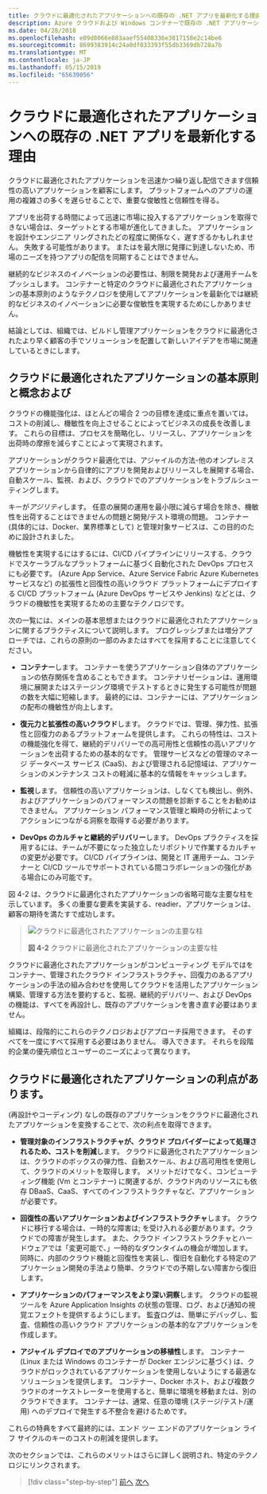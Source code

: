 ```yaml
---
title: クラウドに最適化されたアプリケーションへの既存の .NET アプリを最新化する理由
description: Azure クラウドおよび Windows コンテナーで既存の .NET アプリケーションを近代化 |クラウドに最適化されたアプリケーションへの既存の .NET アプリを最新化する理由
ms.date: 04/28/2018
ms.openlocfilehash: e09d8066e883aaef55408336e3817158e2c14be6
ms.sourcegitcommit: 8699383914c24a0df033393f55db3369db728a7b
ms.translationtype: MT
ms.contentlocale: ja-JP
ms.lasthandoff: 05/15/2019
ms.locfileid: "65639056"
---
```

# <a name="reasons-to-modernize-existing-net-apps-to-cloud-optimized-applications"></a>クラウドに最適化されたアプリケーションへの既存の .NET アプリを最新化する理由

クラウドに最適化されたアプリケーションを迅速かつ繰り返し配信できます信頼性の高いアプリケーションを顧客にします。 プラットフォームへのアプリの運用の複雑さの多くを遅らせることで、重要な俊敏性と信頼性を得る。

アプリを出荷する時間によって迅速に市場に投入するアプリケーションを取得できない場合は、ターゲットとする市場が進化してきました。 アプリケーションを設計やエンジニア リングされたどの程度に関係なく、遅すぎるかもしれません。 失敗する可能性があります。 またはを最大限に発揮に到達しないため、市場のニーズを持つアプリの配信を同期することはできません。

継続的なビジネスのイノベーションの必要性は、制限を開発および運用チームをプッシュします。 コンテナーと特定のクラウドに最適化されたアプリケーションの基本原則のようなテクノロジを使用してアプリケーションを最新化では継続的なビジネスのイノベーションに必要な俊敏性を実現するためにしかありません。

結論としては、組織では、ビルドし管理アプリケーションをクラウドに最適化されたより早く顧客の手でソリューションを配置して新しいアイデアを市場に関連しているときにします。

## <a name="cloud-optimized-application-principles-and-tenets"></a>クラウドに最適化されたアプリケーションの基本原則と概念および 

クラウドの機能強化は、ほとんどの場合 2 つの目標を達成に重点を置いては。コストの削減し、機敏性を向上させることによってビジネスの成長を改善します。 これらの目標は、プロセスを簡略化し、リリースし、アプリケーションを出荷時の摩擦を減らすことによって実現されます。

アプリケーションがクラウド最適化では、アジャイルの方法-他のオンプレミス アプリケーションから自律的にアプリを開発およびリリースしを展開する場合、自動スケール、監視、および、クラウドでのアプリケーションをトラブルシューティングします。

キーが*アジリティ*します。 任意の展開の運用を最小限に減らす場合を除き、機敏性を出荷することはできませんの問題と開発/テスト環境の問題。 コンテナー (具体的には、Docker、業界標準として) と管理対象サービスは、この目的のために設計されました。

機敏性を実現するにはするには、CI/CD パイプラインにリリースする、クラウドでスケーラブルなプラットフォームに基づく自動化された DevOps プロセスにも必要です。 (Azure App Service、Azure Service Fabric Azure Kubernetes サービスなど) の拡張性と回復性の高いクラウド プラットフォームにデプロイする CI/CD プラットフォーム (Azure DevOps サービスや Jenkins) などとは、クラウドの機敏性を実現するための主要なテクノロジです。

次の一覧には、メインの基本思想またはクラウドに最適化されたアプリケーションに関するプラクティスについて説明します。 プログレッシブまたは増分アプローチでは、これらの原則の一部のみまたはすべてを採用することに注意してください。

- **コンテナー**します。 コンテナーを使うアプリケーション自体のアプリケーションの依存関係を含めることもできます。 コンテナリゼーションは、運用環境に展開またはステージング環境でテストするときに発生する可能性が問題の数を大幅に短縮します。 最終的には、コンテナーには、アプリケーションの配布の機敏性が向上します。

- **復元力と拡張性の高いクラウド**します。 クラウドでは、管理、弾力性、拡張性と回復力のあるプラットフォームを提供します。 これらの特性は、コストの機能強化を得て、継続的デリバリーでの高可用性と信頼性の高いアプリケーションを出荷するための基本的なです。 管理サービスなどの管理のマネージ データベース サービス (CaaS)、および管理される記憶域は、アプリケーションのメンテナンス コストの軽減に基本的な情報をキャッシュします。

- **監視**します。 信頼性の高いアプリケーションは、しなくても検出し、例外、およびアプリケーションのパフォーマンスの問題を診断することをお勧めはできません。 アプリケーション パフォーマンス管理と瞬時の分析によってアクションにつながる洞察を取得する必要があります。

- **DevOps のカルチャと継続的デリバリー**します。 DevOps プラクティスを採用するには、チームが不要になった独立したリポジトリで作業するカルチャの変更が必要です。 CI/CD パイプラインは、開発と IT 運用チーム、コンテナーと CI/CD ツールでサポートされている間コラボレーションの強化がある場合にのみ可能です。

図 4-2 は、クラウドに最適化されたアプリケーションの省略可能な主要な柱を示しています。 多くの重要な要素を実装する、readier、アプリケーションは、顧客の期待を満たすで成功します。

> ![クラウドに最適化されたアプリケーションの主要な柱](./media/image2.png)
>
> **図 4-2** クラウドに最適化されたアプリケーションの主要な柱

クラウドに最適化されたアプリケーションがコンピューティング モデルではをコンテナー、管理されたクラウド インフラストラクチャ、回復力のあるアプリケーションの手法の組み合わせを使用してクラウドを活用したアプリケーション構築、管理する方法を要約すると、監視、継続的デリバリー、および DevOps の機能は、すべてを再設計し、既存のアプリケーションを書き直す必要はありません。

組織は、段階的にこれらのテクノロジおよびアプローチ採用できます。 そのすべてを一度にすべて採用する必要はありません。 導入できます。 それらを段階的企業の優先順位とユーザーのニーズによって異なります。

## <a name="benefits-of-a-cloud-optimized-application"></a>クラウドに最適化されたアプリケーションの利点があります。

(再設計やコーディング) なしの既存のアプリケーションをクラウドに最適化されたアプリケーションを変換することで、次の利点を取得できます。

- **管理対象のインフラストラクチャが、クラウド プロバイダーによって処理されるため、コストを削減**します。 クラウドに最適化されたアプリケーションは、クラウドのボックスの弾力性、自動スケール、および高可用性を使用して、クラウドのメリットを取得します。 メリットだけでなく、コンピューティング機能 (Vm とコンテナー) に関連するが、クラウド内のリソースにも依存 DBaaS、CaaS、すべてのインフラストラクチャなど、アプリケーションが必要です。

- **回復性の高いアプリケーションおよびインフラストラクチャ**します。 クラウドに移行する場合は、一時的な障害は; を受け入れる必要があります。クラウドでの障害が発生します。 また、クラウド インフラストラクチャとハードウェアでは「変更可能で、」一時的なダウンタイムの機会が増加します。 同時に、内部のクラウド機能と回復性を実装し、復旧を自動化する特定のアプリケーション開発の手法より簡単、クラウドでの予期しない障害から復旧します。

- **アプリケーションのパフォーマンスをより深い洞察**します。 クラウドの監視ツールを Azure Application Insights の状態の管理、ログ、および通知の視覚エフェクトを提供するようにします。 監査ログは、簡単にデバッグし、監査、信頼性の高いクラウド アプリケーションの基本的なアプリケーションを作成します。

- **アジャイル デプロイでのアプリケーションの移植性**します。 コンテナー (Linux または Windows のコンテナーが Docker エンジンに基づく) は、クラウドがロックされているアプリケーションを使用しないようにする最適なソリューションを提供します。 コンテナー、Docker ホスト、および複数クラウドのオーケストレーターを使用すると、簡単に環境を移動または、別のクラウドできます。 コンテナーは、通常、任意の環境 (ステージ/テスト/運用) へのデプロイで発生する不整合を避けるためです。

これらの特典をすべて最終的には、エンド ツー エンドのアプリケーション ライフ サイクルのキーのコストの削減を提供します。

次のセクションでは、これらのメリットはさらに詳しく説明され、特定のテクノロジにリンクされます。

>[!div class="step-by-step"]
>[前へ](index.md)
>[次へ](microsoft-technologies-in-cloud-optimized-applications.md)
